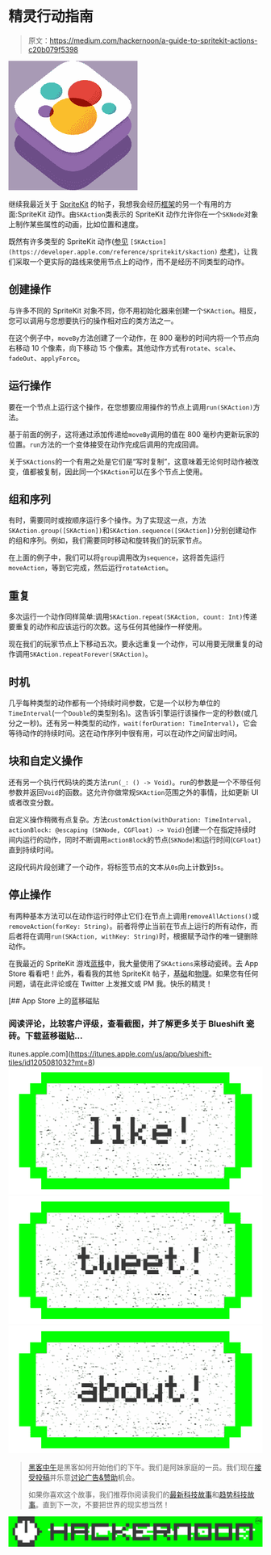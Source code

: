 # 精灵行动指南

> 原文：<https://medium.com/hackernoon/a-guide-to-spritekit-actions-c20b079f5398>

![](img/5701e7710f1ee017158c79334ee676be.png)

继续我最近关于 [SpriteKit](https://hackernoon.com/tagged/spritekit) 的帖子，我想我会经历[框架](https://hackernoon.com/tagged/framework)的另一个有用的方面:SpriteKit 动作。由`SKAction`类表示的 SpriteKit 动作允许你在一个`SKNode`对象上制作某些属性的动画，比如位置和速度。

既然有许多类型的 SpriteKit 动作([参见](https://developer.apple.com/reference/spritekit/skaction) `[SKAction](https://developer.apple.com/reference/spritekit/skaction)` [参考](https://developer.apple.com/reference/spritekit/skaction))，让我们采取一个更实际的路线来使用节点上的动作，而不是经历不同类型的动作。

## 创建操作

与许多不同的 SpriteKit 对象不同，你不用初始化器来创建一个`SKAction`。相反，您可以调用与您想要执行的操作相对应的类方法之一。

在这个例子中，`moveBy`方法创建了一个动作，在 800 毫秒的时间内将一个节点向右移动 10 个像素，向下移动 15 个像素。其他动作方式有`rotate`、`scale`、`fadeOut`、`applyForce`。

## 运行操作

要在一个节点上运行这个操作，在您想要应用操作的节点上调用`run(SKAction)`方法。

基于前面的例子，这将通过添加传递给`moveBy`调用的值在 800 毫秒内更新玩家的位置。`run`方法的一个变体接受在动作完成后调用的完成回调。

关于`SKActions`的一个有用之处是它们是“写时复制”，这意味着无论何时动作被改变，值都被复制，因此同一个`SKAction`可以在多个节点上使用。

## 组和序列

有时，需要同时或按顺序运行多个操作。为了实现这一点，方法`SKAction.group([SKAction])`和`SKAction.sequence([SKAction])`分别创建动作的组和序列。例如，我们需要同时移动和旋转我们的玩家节点。

在上面的例子中，我们可以将`group`调用改为`sequence`，这将首先运行`moveAction`，等到它完成，然后运行`rotateAction`。

## 重复

多次运行一个动作同样简单:调用`SKAction.repeat(SKAction, count: Int)`传递要重复的动作和应该运行的次数。这与任何其他操作一样使用。

现在我们的玩家节点上下移动五次。要永远重复一个动作，可以用要无限重复的动作调用`SKAction.repeatForever(SKAction)`。

## 时机

几乎每种类型的动作都有一个持续时间参数，它是一个以秒为单位的`TimeInterval`(一个`Double`的类型别名)。这告诉引擎运行该操作一定的秒数(或几分之一秒)。还有另一种类型的动作，`wait(forDuration: TimeInterval)`，它会等待动作的持续时间。这在动作序列中很有用，可以在动作之间留出时间。

## 块和自定义操作

还有另一个执行代码块的类方法`run(_: () -> Void)`。`run`的参数是一个不带任何参数并返回`Void`的函数。这允许你做常规`SKAction`范围之外的事情，比如更新 UI 或者改变分数。

自定义操作稍微有点复杂。方法`customAction(withDuration: TimeInterval, actionBlock: @escaping (SKNode, CGFloat) -> Void)`创建一个在指定持续时间内运行的动作，同时不断调用`actionBlock`的节点(`SKNode`)和运行时间(`CGFloat`)直到持续时间。

这段代码片段创建了一个动作，将标签节点的文本从`0s`向上计数到`5s`。

## 停止操作

有两种基本方法可以在动作运行时停止它们:在节点上调用`removeAllActions()`或`removeAction(forKey: String)`。前者将停止当前在节点上运行的所有动作，而后者将在调用`run(SKAction, withKey: String)`时，根据赋予动作的唯一键删除动作。

在我最近的 SpriteKit 游戏[蓝移](https://itunes.apple.com/us/app/blueshift-tiles/id1205081032?mt=8)中，我大量使用了`SKActions`来移动瓷砖。去 App Store 看看吧！此外，看看我的其他 SpriteKit 帖子，[基础](https://hackernoon.com/swift-spritekit-basics-94b1798ab639#.l6s6k2pha)和[物理](/@jjacobson/spritekit-physics-14331398b308#.ut1673lie)。如果您有任何问题，请在此评论或在 Twitter 上发推文或 PM 我。快乐的精灵！

[](https://itunes.apple.com/us/app/blueshift-tiles/id1205081032?mt=8) [## App Store 上的蓝移磁贴

### 阅读评论，比较客户评级，查看截图，并了解更多关于 Blueshift 瓷砖。下载蓝移磁贴…

itunes.apple.com](https://itunes.apple.com/us/app/blueshift-tiles/id1205081032?mt=8) [![](img/50ef4044ecd4e250b5d50f368b775d38.png)](http://bit.ly/HackernoonFB)[![](img/979d9a46439d5aebbdcdca574e21dc81.png)](https://goo.gl/k7XYbx)[![](img/2930ba6bd2c12218fdbbf7e02c8746ff.png)](https://goo.gl/4ofytp)

> [黑客中午](http://bit.ly/Hackernoon)是黑客如何开始他们的下午。我们是阿妹家庭的一员。我们现在[接受投稿](http://bit.ly/hackernoonsubmission)并乐意[讨论广告&赞助](mailto:partners@amipublications.com)机会。
> 
> 如果你喜欢这个故事，我们推荐你阅读我们的[最新科技故事](http://bit.ly/hackernoonlatestt)和[趋势科技故事](https://hackernoon.com/trending)。直到下一次，不要把世界的现实想当然！

![](img/be0ca55ba73a573dce11effb2ee80d56.png)